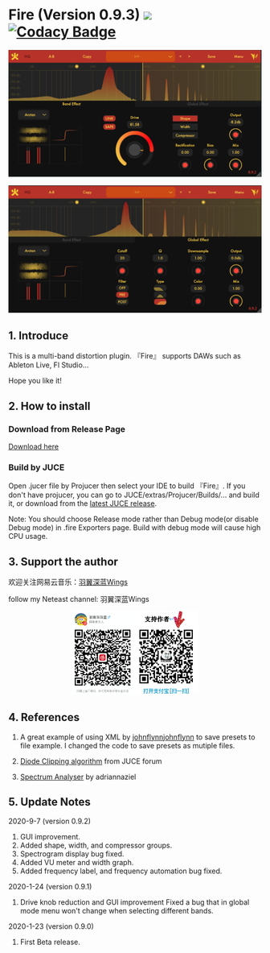 # Fire (Version 0.9.3) [![](https://travis-ci.com/jerryuhoo/Fire.svg?branch=master)](https://travis-ci.com/jerryuhoo/Fire) [![Codacy Badge](https://app.codacy.com/project/badge/Grade/8c68fa4c8da04cb8abca88e2dfceb280)](https://www.codacy.com/gh/jerryuhoo/Fire/dashboard?utm_source=github.com&amp;utm_medium=referral&amp;utm_content=jerryuhoo/Fire&amp;utm_campaign=Badge_Grade)

![Alt text](Fire1.png?raw=true "Title")

![Alt text](Fire2.png?raw=true "Title")

## 1. Introduce

 This is a multi-band distortion plugin. 『Fire』 supports DAWs such as Ableton Live, Fl Studio...

Hope you like it!

## 2. How to install

### Download from Release Page

<a href="https://github.com/jerryuhoo/Fire/releases/latest">Download here</a>

### Build by JUCE

Open .jucer file by Projucer then select your IDE to build 『Fire』. If you don't have projucer, you can go to JUCE/extras/Projucer/Builds/... and build it, or download from the <a href="https://www.juce.com" rel="nofollow">latest JUCE release</a>.</li>

Note: You should choose Release mode rather than Debug mode(or disable Debug mode) in .fire Exporters page. Build with debug mode will cause high CPU usage.

## 3. Support the author

欢迎关注网易云音乐：<a href="https://music.163.com/#/artist?id=12118139">羽翼深蓝Wings</a>

follow my Neteast channel: 羽翼深蓝Wings

<div align=center>
    <img src="support.png" width = "50%"/>
</div>

## 4. References

1. A great example of using XML by <a href="https://github.com/johnflynnjohnflynn/TestParameters02">johnflynnjohnflynn</a> to save presets to file example. I changed the code to save presets as mutiple files.

2. <a href="https://forum.juce.com/t/wave-digital-filter-wdf-with-juce/11227">Diode Clipping algorithm</a> from JUCE forum

3. <a href="https://github.com/adriannaziel/SpectrumAnalyser_et">Spectrum Analyser</a> by adriannaziel

## 5. Update Notes

2020-9-7 (version 0.9.2)

1. GUI improvement.
2. Added shape, width, and compressor groups.
3. Spectrogram display bug fixed.
4. Added VU meter and width graph.
5. Added frequency label, and frequency automation bug fixed.

2020-1-24 (version 0.9.1)

1. Drive knob reduction and GUI improvement
Fixed a bug that in global mode menu won't change when selecting different bands.

2020-1-23 (version 0.9.0)

1. First Beta release.
